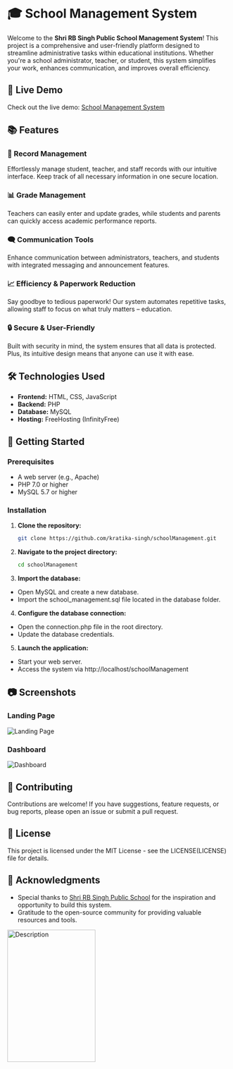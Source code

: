 # 🎓 School Management System

Welcome to the **Shri RB Singh Public School Management System**! This project is a comprehensive and user-friendly platform designed to streamline administrative tasks within educational institutions. Whether you're a school administrator, teacher, or student, this system simplifies your work, enhances communication, and improves overall efficiency.

## 🚀 Live Demo

Check out the live demo: [School Management System](https://srbsps.rf.gd/)

## 📚 Features

### 📁 Record Management
Effortlessly manage student, teacher, and staff records with our intuitive interface. Keep track of all necessary information in one secure location.

### 📊 Grade Management
Teachers can easily enter and update grades, while students and parents can quickly access academic performance reports.

### 🗨️ Communication Tools
Enhance communication between administrators, teachers, and students with integrated messaging and announcement features.

### 📈 Efficiency & Paperwork Reduction
Say goodbye to tedious paperwork! Our system automates repetitive tasks, allowing staff to focus on what truly matters – education.

### 🔒 Secure & User-Friendly
Built with security in mind, the system ensures that all data is protected. Plus, its intuitive design means that anyone can use it with ease.

## 🛠️ Technologies Used

- **Frontend:** HTML, CSS, JavaScript
- **Backend:** PHP
- **Database:** MySQL
- **Hosting:** FreeHosting (InfinityFree)

## 📖 Getting Started

### Prerequisites

- A web server (e.g., Apache)
- PHP 7.0 or higher
- MySQL 5.7 or higher

### Installation

1. **Clone the repository:**
   ```bash
   git clone https://github.com/kratika-singh/schoolManagement.git
2. **Navigate to the project directory:**
   ```bash
   cd schoolManagement
3. **Import the database:**

- Open MySQL and create a new database.
- Import the school_management.sql file located in the database folder.

4. **Configure the database connection:**

- Open the connection.php file in the root directory.
- Update the database credentials.

5. **Launch the application:**

- Start your web server.
- Access the system via http://localhost/schoolManagement

## 📷 Screenshots
### Landing Page
![Landing Page](https://github.com/kratika-singh/schoolManagement/blob/master/images/landing.jpg)
### Dashboard
![Dashboard](https://github.com/kratika-singh/schoolManagement/blob/master/images/dashboard.jpg)

## 🤝 Contributing
Contributions are welcome! If you have suggestions, feature requests, or bug reports, please open an issue or submit a pull request.

## 📄 License
This project is licensed under the MIT License - see the LICENSE(LICENSE) file for details.

## 🌟 Acknowledgments
- Special thanks to [Shri RB Singh Public School](https://srbsps.rf.gd/) for the inspiration and opportunity to build this system.
- Gratitude to the open-source community for providing valuable resources and tools.
<img src="https://github.com/kratika-singh/schoolManagement/blob/master/images/Picture1.png" alt="Description" style="width:200px;height:300px;">
